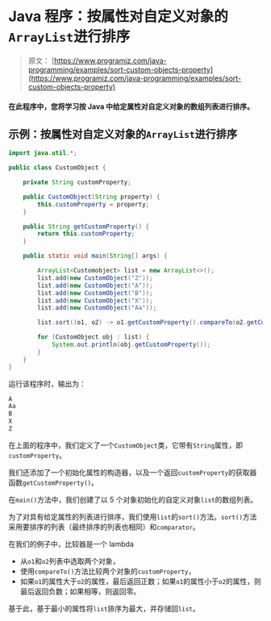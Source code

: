 # Java 程序：按属性对自定义对象的`ArrayList`进行排序

> 原文： [https://www.programiz.com/java-programming/examples/sort-custom-objects-property](https://www.programiz.com/java-programming/examples/sort-custom-objects-property)

#### 在此程序中，您将学习按 Java 中给定属性对自定义对象的数组列表进行排序。

## 示例：按属性对自定义对象的`ArrayList`进行排序

```java
import java.util.*;

public class CustomObject {

    private String customProperty;

    public CustomObject(String property) {
        this.customProperty = property;
    }

    public String getCustomProperty() {
        return this.customProperty;
    }

    public static void main(String[] args) {

        ArrayList<Customobject> list = new ArrayList<>();
        list.add(new CustomObject("Z"));
        list.add(new CustomObject("A"));
        list.add(new CustomObject("B"));
        list.add(new CustomObject("X"));
        list.add(new CustomObject("Aa"));

        list.sort((o1, o2) -> o1.getCustomProperty().compareTo(o2.getCustomProperty()));

        for (CustomObject obj : list) {
            System.out.println(obj.getCustomProperty());
        }
    }
}
```

运行该程序时，输出为：

```java
A
Aa
B
X
Z
```

在上面的程序中，我们定义了一个`CustomObject`类，它带有`String`属性，即`customProperty`。

我们还添加了一个初始化属性的构造器，以及一个返回`customProperty`的获取器函数`getCustomProperty()`。

在`main()`方法中，我们创建了以 5 个对象初始化的自定义对象`list`的数组列表。

为了对具有给定属性的列表进行排序，我们使用`list`的`sort()`方法。`sort()`方法采用要排序的列表（最终排序的列表也相同）和`comparator`。

在我们的例子中，比较器是一个 lambda

*   从`o1`和`o2`列表中选取两个对象，
*   使用`compareTo()`方法比较两个对象的`customProperty`，
*   如果`o1`的属性大于`o2`的属性，最后返回正数；如果`o1`的属性小于`o2`的属性，则最后返回负数；如果相等，则返回零。

基于此，基于最小的属性将`list`排序为最大，并存储回`list`。